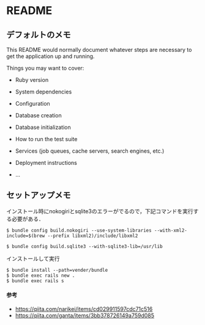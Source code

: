 # README

## デフォルトのメモ

This README would normally document whatever steps are necessary to get the
application up and running.

Things you may want to cover:

* Ruby version

* System dependencies

* Configuration

* Database creation

* Database initialization

* How to run the test suite

* Services (job queues, cache servers, search engines, etc.)

* Deployment instructions

* ...


## セットアップメモ

インストール時にnokogiriとsqlite3のエラーがでるので，下記コマンドを実行する必要がある．
```
$ bundle config build.nokogiri --use-system-libraries --with-xml2-include=$(brew --prefix libxml2)/include/libxml2

$ bundle config build.sqlite3 --with-sqlite3-lib=/usr/lib
```

インストールして実行
```
$ bundle install --path=vender/bundle 
$ bundle exec rails new .
$ bundle exec rails s 
```


#### 参考
- https://qiita.com/narikei/items/cd029911597cdc71c516
- https://qiita.com/ganta/items/3bb378726149a759d085

